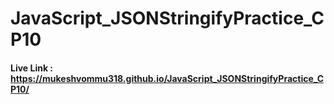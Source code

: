 # JavaScript_JSONStringifyPractice_CP10

#### Live Link : https://mukeshvommu318.github.io/JavaScript_JSONStringifyPractice_CP10/
